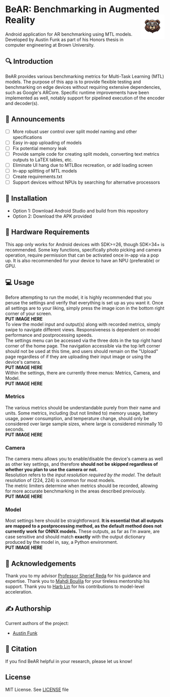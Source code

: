 # BeAR: Benchmarking in Augmented Reality<img align="right" width="15%" src="img/BeAR.png">
Android application for AR benchmarking using MTL models. Developed by Austin Funk as part of his Honors thesis in computer engineering at Brown University.
## 🔍 Introduction
BeAR provides various benchmarking metrics for Multi-Task Learning (MTL) models. The purpose of this app is to provide flexible testing and benchmarking on edge devices without requiring extensive dependencies, such as Google's ARCore. Specific runtime improvements have been implemented as well, notably support for pipelined execution of the encoder and decoder(s).
## 📢 Announcements
- [ ] More robust user control over split model naming and other specifications
- [ ] Easy in-app uploading of models
- [ ] Fix potential memory leak
- [ ] Provide sample code for creating split models, converting text metrics outputs to LaTEX tables, etc.
- [ ] Eliminate UI hang due to MTLBox recreation, or add loading screen
- [ ] In-app splitting of MTL models
- [ ] Create requirements.txt
- [ ] Support devices without NPUs by searching for alternative processors
## 📏 Installation
- Option 1: Download Android Studio and build from this repository
- Option 2: Download the APK provided
## 🔧 Hardware Requirements
This app only works for Android devices with SDK>=26, though SDK=34+ is recommended. Some key functions, specifically photo picking and camera operation, require permission that can be activated once in-app via a pop up. It is also recommended for your device to have an NPU (preferable) or GPU.
## 💻 Usage
Before attempting to run the model, it is highly recommended that you peruse the settings and verify that everything is set up as you want it. Once all settings are to your liking, simply press the image icon in the bottom right corner of your screen.<br />
**PUT IMAGE HERE**<br />
To view the model input and output(s) along with recorded metrics, simply swipe to navigate different views. Responsiveness is dependent on model performance and postprocessing speeds.<br />
The settings menu can be accessed via the three dots in the top right hand corner of the home page. The navigation accessible via the top left corner should not be used at this time, and users should remain on the "Upload" page regardless of if they are uploading their input image or using the device's camera.<br />
**PUT IMAGE HERE**<br />
Within the settings, there are currently three menus: Metrics, Camera, and Model.<br />
**PUT IMAGE HERE**
### Metrics
The various metrics should be understandable purely from their name and units. Some metrics, including (but not limited to) memory usage, battery usage, power consumption, and temperature change, should only be considered over large sample sizes, where large is considered minimally 10 seconds.<br />
**PUT IMAGE HERE**
### Camera
The camera menu allows you to enable/disable the device's camera as well as other key settings, and therefore **should not be skipped regardless of whether you plan to use the camera or not.**<br />
Resolution refers to the *input resolution required by the model*. The default resolution of (224, 224) is common for most models.<br />
The metric limiters determine when metrics should be recorded, allowing for more accurate benchmarking in the areas described previously.<br />
**PUT IMAGE HERE**
### Model
Most settings here should be straightforward. **It is essential that all outputs are mapped to a postprocessing method, as the default method does not currently work for ONNX models.** These outputs, as far as I'm aware, are case sensitive and should match **exactly** with the output dictionary produced by the model in, say, a Python environment.<br />
**PUT IMAGE HERE**
## 🙌 Acknowledgements
Thank you to my advisor [Professor Sherief Reda](https://scale-lab.github.io/) for his guidance and expertise. Thank you to [Mahdi Boulila](https://github.com/MahdiBoulila) for your tireless mentorship his support. Thank you to [Harb Lin](https://engineering.brown.edu/people/shangran-lin) for his contributions to model-level acceleration.
## ✍️ Authorship
Current authors of the project:
- [Austin Funk](https://austin-funk.github.io/)

## 📖 Citation
If you find BeAR helpful in your research, please let us know!

## License
MIT License. See [LICENSE](LICENSE) file
